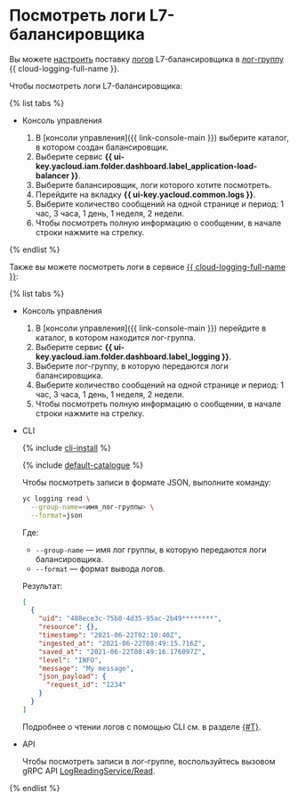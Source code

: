 # Посмотреть логи L7-балансировщика

Вы можете [настроить](application-load-balancer-manage-logs.md) поставку [логов](../concepts/application-load-balancer.md#logging) L7-балансировщика в [лог-группу](../../logging/concepts/log-group.md) {{ cloud-logging-full-name }}.

Чтобы посмотреть логи L7-балансировщика:

{% list tabs %}

- Консоль управления

  1. В [консоли управления]({{ link-console-main }}) выберите каталог, в котором создан балансировщик.
  1. Выберите сервис **{{ ui-key.yacloud.iam.folder.dashboard.label_application-load-balancer }}**.
  1. Выберите балансировщик, логи которого хотите посмотреть.
  1. Перейдите на вкладку **{{ ui-key.yacloud.common.logs }}**.
  1. Выберите количество сообщений на одной странице и период: 1 час, 3 часа, 1 день, 1 неделя, 2 недели.
  1. Чтобы посмотреть полную информацию о сообщении, в начале строки нажмите на стрелку.
  
{% endlist %}

Также вы можете посмотреть логи в сервисе [{{ cloud-logging-full-name }}](../../logging/):

{% list tabs %}

- Консоль управления

  1. В [консоли управления]({{ link-console-main }}) перейдите в каталог, в котором находится лог-группа.
  1. Выберите сервис **{{ ui-key.yacloud.iam.folder.dashboard.label_logging }}**.
  1. Выберите лог-группу, в которую передаются логи балансировщика.
  1. Выберите количество сообщений на одной странице и период: 1 час, 3 часа, 1 день, 1 неделя, 2 недели.
  1. Чтобы посмотреть полную информацию о сообщении, в начале строки нажмите на стрелку.

- CLI

    {% include [cli-install](../../_includes/cli-install.md) %}

    {% include [default-catalogue](../../_includes/default-catalogue.md) %}

    Чтобы посмотреть записи в формате JSON, выполните команду:

    ```bash
    yc logging read \
      --group-name=<имя_лог-группы> \
      --format=json
    ```

    Где:

    * `--group-name` — имя лог группы, в которую передаются логи балансировщика.
    * `--format` — формат вывода логов.

    Результат:

    ```json
    [
      {
        "uid": "488ece3c-75b8-4d35-95ac-2b49********",
        "resource": {},
        "timestamp": "2021-06-22T02:10:40Z",
        "ingested_at": "2021-06-22T08:49:15.716Z",
        "saved_at": "2021-06-22T08:49:16.176097Z",
        "level": "INFO",
        "message": "My message",
        "json_payload": {
          "request_id": "1234"
        }
      }
    ]
    ```

    Подробнее о чтении логов с помощью CLI см. в разделе [{#T}](../../logging/operations/read-logs.md).

- API

  Чтобы посмотреть записи в лог-группе, воспользуйтесь вызовом gRPC API [LogReadingService/Read](../../logging/api-ref/grpc/log_reading_service.md#Read).

{% endlist %}